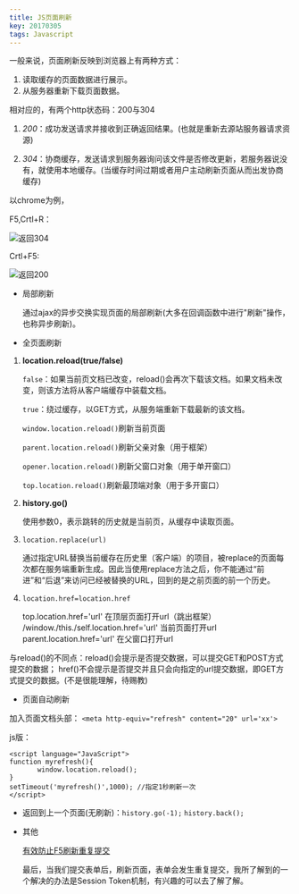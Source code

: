 ```yaml
---
title: JS页面刷新
key: 20170305
tags: Javascript
---
```


一般来说，页面刷新反映到浏览器上有两种方式：

1. 读取缓存的页面数据进行展示。
2. 从服务器重新下载页面数据。

<!--more-->

相对应的，有两个http状态码：200与304

1. *200*：成功发送请求并接收到正确返回结果。(也就是重新去源站服务器请求资源)

2. *304*：协商缓存，发送请求到服务器询问该文件是否修改更新，若服务器说没有，就使用本地缓存。(当缓存时间过期或者用户主动刷新页面从而出发协商缓存)

以chrome为例，

F5,Crtl+R：

![返回304](https://i.loli.net/2018/08/16/5b7541ca73c2f.png)

Crtl+F5:

![返回200](https://i.loli.net/2018/08/16/5b7541ca735bf.png)


 - 局部刷新

	通过ajax的异步交换实现页面的局部刷新(大多在回调函数中进行"刷新"操作，也称异步刷新)。

 - 全页面刷新

1. **location.reload(true/false)**
    
    `false`：如果当前页文档已改变，reload()会再次下载该文档。如果文档未改变，则该方法将从客户端缓存中装载文档。
    
    `true`：绕过缓存，以GET方式，从服务端重新下载最新的该文档。

    `window.location.reload()`刷新当前页面
    
    `parent.location.reload()`刷新父亲对象（用于框架）
    
    `opener.location.reload()`刷新父窗口对象（用于单开窗口）
    
    `top.location.reload()`刷新最顶端对象（用于多开窗口）

2. **history.go()**

	使用参数0，表示跳转的历史就是当前页，从缓存中读取页面。

3. `location.replace(url)`
	
	通过指定URL替换当前缓存在历史里（客户端）的项目，被replace的页面每次都在服务端重新生成。因此当使用replace方法之后，你不能通过“前进”和“后退”来访问已经被替换的URL，回到的是之前页面的前一个历史。

4. `location.href=location.href`

    top.location.href='url'  在顶层页面打开url（跳出框架）
    /window./this./self.location.href='url'  当前页面打开url
    parent.location.href='url' 在父窗口打开url

与reload()的不同点：reload()会提示是否提交数据，可以提交GET和POST方式提交的数据；
href()不会提示是否提交并且只会向指定的url提交数据，即GET方式提交的数据。(不是很能理解，待赐教)

 - 页面自动刷新

加入页面文档头部<head></head>：
`<meta http-equiv="refresh" content="20" url='xx'>` 

js版：

    <script language="JavaScript">
    function myrefresh(){
           window.location.reload();
    }
    setTimeout('myrefresh()',1000); //指定1秒刷新一次
    </script>


 - 返回到上一个页面(无刷新)：`history.go(-1);` `history.back();`

 - 其他

    [有效防止F5刷新重复提交](http://www.tuicool.com/articles/mua2YzR)
    
    最后，当我们提交表单后，刷新页面，表单会发生重复提交，我所了解到的一个解决的办法是Session Token机制，有兴趣的可以去了解了解。

